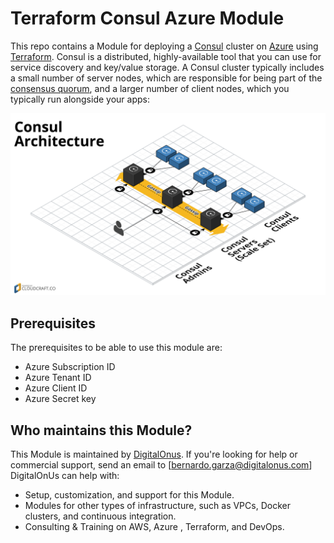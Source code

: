 # Terraform Consul Azure Module

This repo contains a Module for deploying a [Consul](https://www.consul.io/) cluster on 
[Azure](https://azure.microsoft.com/) using [Terraform](https://www.terraform.io/). Consul is a distributed, highly-available 
tool that you can use for service discovery and key/value storage. A Consul cluster typically includes a small number
of server nodes, which are responsible for being part of the [consensus 
quorum](https://www.consul.io/docs/internals/consensus.html), and a larger number of client nodes, which you typically 
run alongside your apps:

![Consul architecture](https://raw.githubusercontent.com/hashicorp/terraform-azurerm-consul/master/_docs/architecture.png)

## Prerequisites

The prerequisites to be able to use this module are:

* Azure Subscription ID
* Azure Tenant ID
* Azure Client ID
* Azure Secret key
 
## Who maintains this Module?

This Module is maintained by [DigitalOnus](http://www.digitalonus.com/). If you're looking for help or commercial 
support, send an email to [bernardo.garza@digitalonus.com]
DigitalOnUs can help with:

* Setup, customization, and support for this Module.
* Modules for other types of infrastructure, such as VPCs, Docker clusters, and continuous integration.
* Consulting & Training on AWS, Azure , Terraform, and DevOps.
